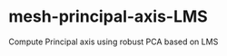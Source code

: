 mesh-principal-axis-LMS
=======================

Compute Principal axis using robust PCA based on LMS